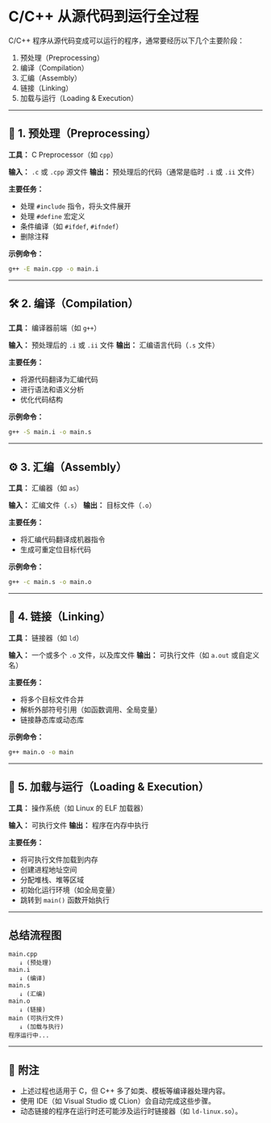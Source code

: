 # C/C++ 从源代码到运行全过程

C/C++ 程序从源代码变成可以运行的程序，通常要经历以下几个主要阶段：

1. 预处理（Preprocessing）
2. 编译（Compilation）
3. 汇编（Assembly）
4. 链接（Linking）
5. 加载与运行（Loading & Execution）

---

## 🧩 1. 预处理（Preprocessing）

**工具：** C Preprocessor（如 `cpp`）

**输入：** `.c` 或 `.cpp` 源文件
**输出：** 预处理后的代码（通常是临时 `.i` 或 `.ii` 文件）

**主要任务：**

* 处理 `#include` 指令，将头文件展开
* 处理 `#define` 宏定义
* 条件编译（如 `#ifdef`, `#ifndef`）
* 删除注释

**示例命令：**

```bash
g++ -E main.cpp -o main.i
```

---

## 🛠️ 2. 编译（Compilation）

**工具：** 编译器前端（如 `g++`）

**输入：** 预处理后的 `.i` 或 `.ii` 文件
**输出：** 汇编语言代码（`.s` 文件）

**主要任务：**

* 将源代码翻译为汇编代码
* 进行语法和语义分析
* 优化代码结构

**示例命令：**

```bash
g++ -S main.i -o main.s
```

---

## ⚙️ 3. 汇编（Assembly）

**工具：** 汇编器（如 `as`）

**输入：** 汇编文件（`.s`）
**输出：** 目标文件（`.o`）

**主要任务：**

* 将汇编代码翻译成机器指令
* 生成可重定位目标代码

**示例命令：**

```bash
g++ -c main.s -o main.o
```

---

## 🔗 4. 链接（Linking）

**工具：** 链接器（如 `ld`）

**输入：** 一个或多个 `.o` 文件，以及库文件
**输出：** 可执行文件（如 `a.out` 或自定义名）

**主要任务：**

* 将多个目标文件合并
* 解析外部符号引用（如函数调用、全局变量）
* 链接静态库或动态库

**示例命令：**

```bash
g++ main.o -o main
```

---

## 🚀 5. 加载与运行（Loading & Execution）

**工具：** 操作系统（如 Linux 的 ELF 加载器）

**输入：** 可执行文件
**输出：** 程序在内存中执行

**主要任务：**

* 将可执行文件加载到内存
* 创建进程地址空间
* 分配堆栈、堆等区域
* 初始化运行环境（如全局变量）
* 跳转到 `main()` 函数开始执行

---

## 总结流程图

```text
main.cpp
   ↓ (预处理)
main.i
   ↓ (编译)
main.s
   ↓ (汇编)
main.o
   ↓ (链接)
main (可执行文件)
   ↓ (加载与执行)
程序运行中...
```

---

## 📝 附注

* 上述过程也适用于 C，但 C++ 多了如类、模板等编译器处理内容。
* 使用 IDE（如 Visual Studio 或 CLion）会自动完成这些步骤。
* 动态链接的程序在运行时还可能涉及运行时链接器（如 `ld-linux.so`）。

